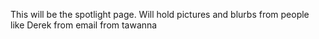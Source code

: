 This will be the spotlight page. Will hold pictures and blurbs from people like Derek from email from tawanna
